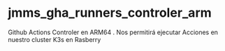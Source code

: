 # jmms_gha_runners_controler_arm
Github Actions Controler en ARM64 . Nos permitirá ejecutar Acciones en nuestro cluster K3s en Rasberry
